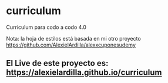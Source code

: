 # curriculum
Curriculum para codo a codo 4.0

Nota: la hoja de estilos está basada en mi otro proyecto https://github.com/AlexielArdilla/alexxcuponesudemy 

## El Live de este proyecto es: https://alexielardilla.github.io/curriculum
